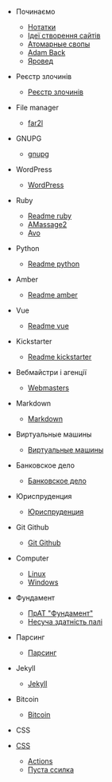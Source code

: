 - Починаємо
  - [Нотатки](notes.md)
  - [Ідеї створення сайтів](ideas.md)
  - [Атомарные свопы](svopes.md)
  - [Adam Back](adam.md)
  - [Яровед](/yaroved/yaroved.md)


  
- Реєстр злочинів
  - [Реєстр злочинів](/crime_register/crime_register.md)  

- File manager
  - [far2l](/filemanager/far2l.md)


- GNUPG
  - [gnupg](/gnupg/gnupg.md)

- WordPress
  - [WordPress](/wordpress/wordpress.md)


- Ruby
  - [Readme ruby](/ruby/Readme)
  - [AMassage2](/ruby/Massage)
  - [Avo](/ruby/Avo)

- Python
  - [Readme python](/python/Readme)  

- Amber
  - [Readme amber](/amber/Readme)       

- Vue
  - [Readme vue](/vue/Readme)    

- Kickstarter
  - [Readme kickstarter](/kickstarter/Readme)   

- Вебмайстри і агенції
  - [Webmasters](/webmasters/webmasters.md)

- Markdown
  - [Markdown](/markdown/markdown.md)

- Виртуальные машины
  - [Виртуальные машины](/virtualbox/virtualbox.md)

- Банковское дело
  - [Банковское дело](/bank/bank.md)

- Юриспруденция
    - [Юриспруденция](/jurisprudence/jurisprudence.md)

- Git Github
    - [Git Github](/git-github/git-github.md)

- Computer
  - [Linux](/computer/linux.md)
  - [Windows](/computer/windows.md)

- Фундамент
  - [ПрАТ "Фундамент"](/foundament/foundament.md)
  - [Несуча здатність палі](/foundament/carrying-capacity.md)

- Парсинг
  - [Парсинг](/parsing/parsing.md)

- Jekyll
  - [Jekyll](/jekyll/jekyll.md)


- Bitcoin
  - [Bitcoin](/bitcoin/bitcoin.md)

- CSS 
- [CSS](/css/css.md)
  


  - [Actions](actions.md)
  - [Пуста ссилка](/bank/)

[def]: /ruby/AMassage2